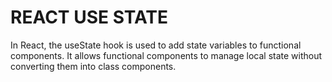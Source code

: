 # REACT USE STATE

In React, the useState hook is used to add state variables to functional components. It allows functional components to manage local state without converting them into class components.
